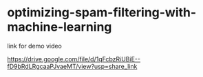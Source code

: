# optimizing-spam-filtering-with-machine-learning

link for demo video

https://drive.google.com/file/d/1qFcbzRiUBiE--fD9bRdLRgcaaPJvaeMT/view?usp=share_link

